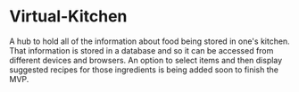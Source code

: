 # Virtual-Kitchen

A hub to hold all of the information about food being stored in one's kitchen. That information is stored in a database and so it can be accessed from different devices and browsers. An option to select items and then display suggested recipes for those ingredients is being added soon to finish the MVP.
